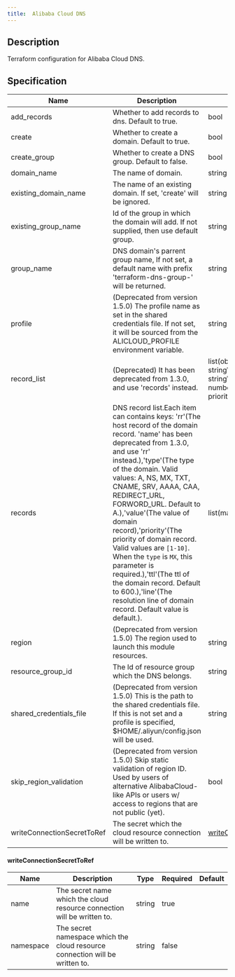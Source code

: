 ```yaml
---
title:  Alibaba Cloud DNS
---
```


## Description

Terraform configuration for Alibaba Cloud DNS.

## Specification


 Name | Description | Type | Required | Default 
 ------------ | ------------- | ------------- | ------------- | ------------- 
 add_records | Whether to add records to dns. Default to true. | bool | false |  
 create | Whether to create a domain. Default to true. | bool | false |  
 create_group | Whether to create a DNS group. Default to false. | bool | false |  
 domain_name | The name of domain. | string | false |  
 existing_domain_name | The name of an existing domain. If set, 'create' will be ignored. | string | false |  
 existing_group_name | Id of the group in which the domain will add. If not supplied, then use default group. | string | false |  
 group_name | DNS domain's parrent group name, If not set, a default name with prefix 'terraform-dns-group-' will be returned. | string | false |  
 profile | (Deprecated from version 1.5.0) The profile name as set in the shared credentials file. If not set, it will be sourced from the ALICLOUD_PROFILE environment variable. | string | false |  
 record_list | (Deprecated) It has been deprecated from 1.3.0, and use 'records' instead. | list(object({\n    name        = string\n    host_record = string\n    type        = string\n    ttl         = number\n    value       = string\n    priority    = number\n  })) | false |  
 records | DNS record list.Each item can contains keys: 'rr'(The host record of the domain record. 'name' has been deprecated from 1.3.0, and use 'rr' instead.),'type'(The type of the domain. Valid values: A, NS, MX, TXT, CNAME, SRV, AAAA, CAA, REDIRECT_URL, FORWORD_URL. Default to A.),'value'(The value of domain record),'priority'(The priority of domain record. Valid values are `[1-10]`. When the `type` is `MX`, this parameter is required.),'ttl'(The ttl of the domain record. Default to 600.),'line'(The resolution line of domain record. Default value is default.). | list(map(string)) | false |  
 region | (Deprecated from version 1.5.0) The region used to launch this module resources. | string | false |  
 resource_group_id | The Id of resource group which the DNS belongs. | string | false |  
 shared_credentials_file | (Deprecated from version 1.5.0) This is the path to the shared credentials file. If this is not set and a profile is specified, $HOME/.aliyun/config.json will be used. | string | false |  
 skip_region_validation | (Deprecated from version 1.5.0) Skip static validation of region ID. Used by users of alternative AlibabaCloud-like APIs or users w/ access to regions that are not public (yet). | bool | false |  
 writeConnectionSecretToRef | The secret which the cloud resource connection will be written to. | [writeConnectionSecretToRef](#writeConnectionSecretToRef) | false |  


#### writeConnectionSecretToRef

 Name | Description | Type | Required | Default 
 ------------ | ------------- | ------------- | ------------- | ------------- 
 name | The secret name which the cloud resource connection will be written to. | string | true |  
 namespace | The secret namespace which the cloud resource connection will be written to. | string | false |  
